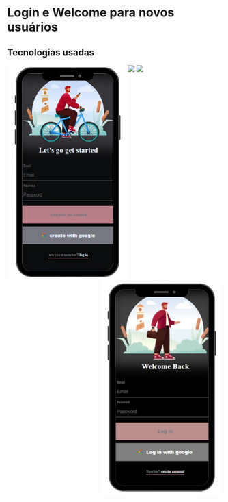 
<h1> Login e Welcome para novos usuários </h1>

 <h2> Tecnologias usadas</h2>
 <img src=	"https://img.shields.io/badge/HTML5-E34F26?style=for-the-badge&logo=html5&logoColor=white">
 <img src= "https://img.shields.io/badge/CSS3-1572B6?style=for-the-badge&logo=css3&logoColor=white">
 
 <img src= "https://github.com/GraziPresotto/login-bike/blob/master/assets/Login.png?raw=true" display=inline-block align="left" >
 <img src="https://github.com/GraziPresotto/login-bike/blob/master/assets/Welcome.png?raw=true" width=283px height=504px display=inline-block align="right">
